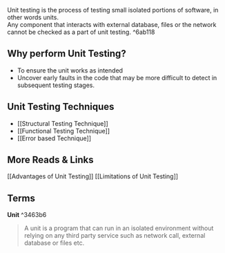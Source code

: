 Unit testing is the process of testing small isolated portions of software, in other words units.  
Any component that interacts with external database, files or the network cannot be checked as a part of unit testing. ^6ab118

## Why perform Unit Testing?

- To ensure the unit works as intended
- Uncover early faults in the code that may be more difficult to detect in subsequent testing stages.

## Unit Testing Techniques

- [[Structural Testing Technique]]
- [[Functional Testing Technique]]
- [[Error based Technique]]

## More Reads & Links

[[Advantages of Unit Testing]]
[[Limitations of Unit Testing]]

## Terms

**Unit** ^3463b6

> A unit is a program that can run in an isolated environment without relying on any third party service such as network call, external database or files etc.